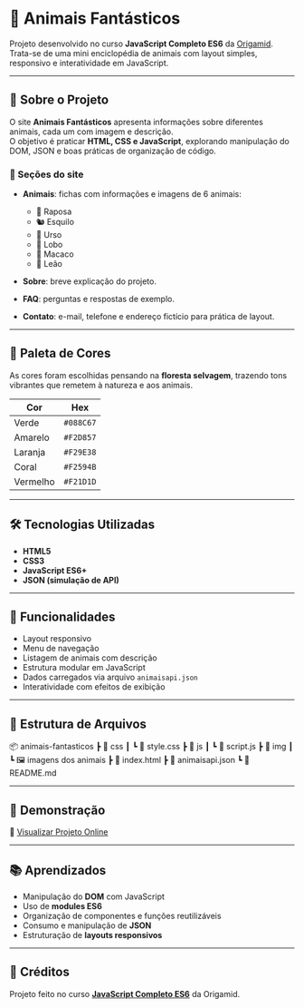 # 🐾 Animais Fantásticos

Projeto desenvolvido no curso **JavaScript Completo ES6** da [Origamid](https://www.origamid.com/).  
Trata-se de uma mini enciclopédia de animais com layout simples, responsivo e interatividade em JavaScript.

---

## 📖 Sobre o Projeto

O site **Animais Fantásticos** apresenta informações sobre diferentes animais, cada um com imagem e descrição.  
O objetivo é praticar **HTML, CSS e JavaScript**, explorando manipulação do DOM, JSON e boas práticas de organização de código.

### 🔎 Seções do site

- **Animais**: fichas com informações e imagens de 6 animais:

  - 🦊 Raposa
  - 🐿️ Esquilo
  - 🐻 Urso
  - 🐺 Lobo
  - 🐒 Macaco
  - 🦁 Leão

- **Sobre**: breve explicação do projeto.
- **FAQ**: perguntas e respostas de exemplo.
- **Contato**: e-mail, telefone e endereço fictício para prática de layout.

---

## 🎨 Paleta de Cores

As cores foram escolhidas pensando na **floresta selvagem**, trazendo tons vibrantes que remetem à natureza e aos animais.

| Cor      | Hex       |
| -------- | --------- |
| Verde    | `#088C67` |
| Amarelo  | `#F2D857` |
| Laranja  | `#F29E38` |
| Coral    | `#F2594B` |
| Vermelho | `#F21D1D` |

---

## 🛠️ Tecnologias Utilizadas

- **HTML5**
- **CSS3**
- **JavaScript ES6+**
- **JSON (simulação de API)**

---

## 🚀 Funcionalidades

- Layout responsivo
- Menu de navegação
- Listagem de animais com descrição
- Estrutura modular em JavaScript
- Dados carregados via arquivo `animaisapi.json`
- Interatividade com efeitos de exibição

---

## 📂 Estrutura de Arquivos

📦 animais-fantasticos
┣ 📂 css
┃ ┗ 📜 style.css
┣ 📂 js
┃ ┗ 📜 script.js
┣ 📂 img
┃ ┗ 🖼️ imagens dos animais
┣ 📜 index.html
┣ 📜 animaisapi.json
┗ 📜 README.md

---

## 📸 Demonstração

🔗 [Visualizar Projeto Online](https://www.origamid.com/projetos/animais-fantasticos/)

---

## 📚 Aprendizados

- Manipulação do **DOM** com JavaScript
- Uso de **modules ES6**
- Organização de componentes e funções reutilizáveis
- Consumo e manipulação de **JSON**
- Estruturação de **layouts responsivos**

---

## 📌 Créditos

Projeto feito no curso **[JavaScript Completo ES6](https://www.origamid.com/curso/javascript-completo-es6/)** da Origamid.
